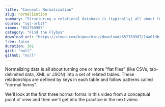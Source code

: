```yaml
---
title: "Concept: Normalization"
slug: normalization
summary: "Structuring a relational database is (typically) all about following the rules of normalization, called 'normal forms'. Sounds theoretical, but it's pretty straightforward."
course: "sql-orbit"
vimeo: "652769987"
category: "Find the Flybys"
download_url: "https://vimeo.com/bigmachine/download/652769987/74a01dbfce"
free: false
duration: 301
gist: "null"
github: "null"
---
```


Normalizing data is all about turning one or more "flat files" (like CSVs, tab-delimited data, XML or JSON) into a set of related tables. These relationships are defined by keys in each table and follow patterns called "normal forms".

We'll look at the first three normal forms in this video from a conceptual point of view and then we'll get into the practice in the next video.

